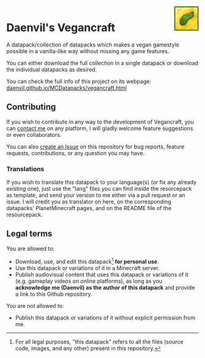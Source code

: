 <img src="../datapack/pack.png" alt="logo" align="right" width=64 height=auto/>

# Daenvil's Vegancraft
A datapack/collection of datapacks which makes a vegan gamestyle possible in a vanilla-like way without missing any game features.

You can either download the full collection in a single datapack or download the individual datapacks as desired.

You can check the full info of this project on its webpage: [daenvil.github.io/MCDatapacks/vegancraft.html](http://daenvil.github.io/MCDatapacks/vegancraft.html)

## Contributing

If you wish to contribute in any way to the development of Vegancraft, you can [contact me](http://daenvil.github.io/MCDatapacks/contact.html) on any platform, I will gladly welcome feature suggestions or even collaborators.

You can also [create an Issue](https://github.com/daenvil/vegancraft/issues/new/choose) on this repository for bug reports, feature requests, contributions, or any question you may have.

### Translations

If you wish to translate this datapack to your language(s) (or fix any already existing one), just use the "lang" files you can find inside the resorcepack as template, and send your version to me either via a pull request or an issue. I will credit you as translator on here, on the corresponding datapacks' PlanetMinecraft pages, and on the README file of the resourcepack.

## Legal terms

You are allowed to:

- Download, use, and edit this datapack[^1] **for personal use**.
- Use this datapack or variations of it in a Minecraft server.
- Publish audiovisual content that uses this datapack or variations of it (e.g. gameplay videos on online platforms), as long as you **acknowledge me (Daenvil) as the author of this datapack** and provide a link to this Github repository.

You are not allowed to:

- Publish this datapack or variations of it without explicit permission from me.

[^1]: For all legal purposes, "this datapack" refers to all the files (source code, images, and any other) present in this repository.